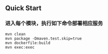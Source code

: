 ## Quick Start
### 进入每个模块，执行如下命令部署相应服务
    mvn clean
    mvn package -Dmaven.test.skip=true
    mvn dockerfile:build
    mvn exec:exec